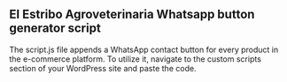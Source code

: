 ## El Estribo Agroveterinaria Whatsapp button generator script

The script.js file appends a WhatsApp contact button for every product in the e-commerce platform. To utilize it, navigate to the custom scripts section of your WordPress site and paste the code.
